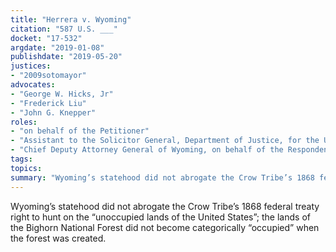 ```yaml
---
title: "Herrera v. Wyoming"
citation: "587 U.S. ___"
docket: "17-532"
argdate: "2019-01-08"
publishdate: "2019-05-20"
justices:
- "2009sotomayor"
advocates:
- "George W. Hicks, Jr"
- "Frederick Liu"
- "John G. Knepper"
roles:
- "on behalf of the Petitioner"
- "Assistant to the Solicitor General, Department of Justice, for the United States, as amicus curiae, supporting the Petitioner"
- "Chief Deputy Attorney General of Wyoming, on behalf of the Respondent"
tags:
topics:
summary: "Wyoming’s statehood did not abrogate the Crow Tribe’s 1868 federal treaty right to hunt on the “unoccupied lands of the United States”; the lands of the Bighorn National Forest did not become categorically “occupied” when the forest was created."
---
```

Wyoming’s statehood did not abrogate the Crow Tribe’s 1868 federal treaty right to hunt on the “unoccupied lands of the United States”; the lands of the Bighorn National Forest did not become categorically “occupied” when the forest was created.